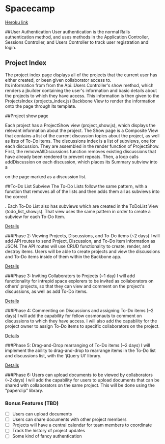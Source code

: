 # Spacecamp

[Heroku link][heroku]

[heroku]: http://www.spacecamp.xyz/

##User Authentication
User authentication is the normal Rails authentication method, and uses methods in the Application Controller, Sessions Controller, and Users Controller to track user registration and login.

## Project Index

The project index page displays all of the projects that the current user has either created, or been given collaborator access to.  
Its information from from the Api::Users Controller's show method, which renders a jbuilder containing the user's information and basic details about the projects to which they have access.
This information is then given to the ProjectsIndex (projects_index.js) Backbone View to render the information onto the page through its template.

##Project show page

Each project has a ProjectShow view (project_show.js), which displays the relevant information about the project.  The Show page is a Composite View that contains a list of the current discussion topics about the project, as well as lists of To-Do items.
The discussions index is a list of subviews, one for each discussion.  They are assembled in the render function of ProjectShow.  First, the removeAllDiscussions function removes existing discussions that have already been rendered to prevent repeats.  Then, a loop calls addDiscussion on each discussion, which places its Summary subview into a <section> on the page marked as a discussion list.

##To-Do List Subview
The To-Do Lists follow the same pattern, with a function that removes all of the lists and then adds them all as subviews into the correct <section>.  Each To-Do List also has subviews which are created in the ToDoList View (todo_list_show.js).  That view uses the same pattern in order to create a subview for each To-Do Item.


[Details][phase-one]

###Phase 2: Viewing Projects, Discussions, and To-Do items (~2 days)
I will add API routes to send Project, Discussion, and To-Do item information as JSON. The API routes will use CRUD functionality to create, render, and destroy items. Users will be able to create projects and view the discussions and To-Do items inside of them within the Backbone app.

[Details][phase-two]

###Phase 3: Inviting Collaborators to Projects (~1 day)
I will add functionality for intrepid space explorers to be invited as collaborators on others' projects, so that they can view and comment on the project's discussions, as well as add To-Do items.

[Details][phase-three]

###Phase 4: Commenting on Discussions and assigning To-Do items (~2 days)
I will add the capability for fellow cosmonauts to comment on discussions to which they have access. I will also add the capability for the project owner to assign To-Do items to specific collaborators on the project.

[Details][phase-four]

###Phase 5: Drag-and-Drop rearranging of To-Do items (~2 days)
I will implement the ability to drag-and-drop to rearrange items in the To-Do list and discussions list, with the 'jQuery UI' library.

[Details][phase-five]

###Phase 6: Users can upload documents to be viewed by collaborators (~2 days)
I will add the capability for users to upload documents that can be shared with collaborators on the same project. This will be done using the "paperclip" library.

### Bonus Features (TBD)
- [ ] Users can upload documents
- [ ] Users can share documents with other project members
- [ ] Projects will have a central calendar for team members to coordinate
- [ ] Track the history of project updates
- [ ] Some kind of fancy authentication

[phase-one]: ./docs/phases/phase1.md
[phase-two]: ./docs/phases/phase2.md
[phase-three]: ./docs/phases/phase3.md
[phase-four]: ./docs/phases/phase4.md
[phase-five]: ./docs/phases/phase5.md
